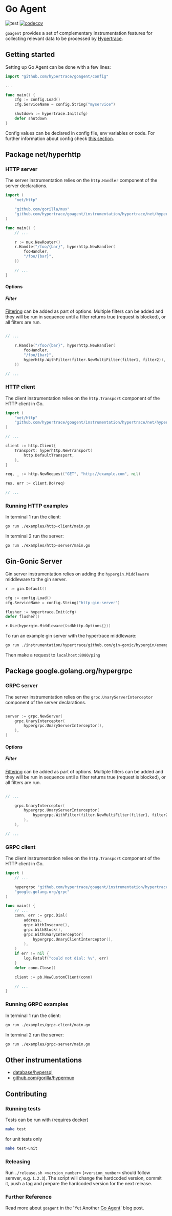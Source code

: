 # Go Agent

![test](https://github.com/hypertrace/goagent/workflows/test/badge.svg)
[![codecov](https://codecov.io/gh/hypertrace/goagent/branch/master/graph/badge.svg)](https://codecov.io/gh/hypertrace/goagent)

`goagent` provides a set of complementary instrumentation features for collecting relevant data to be processed by [Hypertrace](https://hypertrace.org).

## Getting started

Setting up Go Agent can be done with a few lines:

```go
import "github.com/hypertrace/goagent/config"

...

func main() {
    cfg := config.Load()
    cfg.ServiceName = config.String("myservice")

    shutdown := hypertrace.Init(cfg)
    defer shutdown
}
```

Config values can be declared in config file, env variables or code. For further information about config check [this section](config/README.md).

## Package net/hyperhttp

### HTTP server

The server instrumentation relies on the `http.Handler` component of the server declarations.

```go
import (
    "net/http"

    "github.com/gorilla/mux"
    "github.com/hypertrace/goagent/instrumentation/hypertrace/net/hyperhttp"
)

func main() {
    // ...

    r := mux.NewRouter()
    r.Handle("/foo/{bar}", hyperhttp.NewHandler(
        fooHandler,
        "/foo/{bar}",
    ))

    // ...
}
```

#### Options

##### Filter
[Filtering](sdk/filter/README.md) can be added as part of options. Multiple filters can be added and they will be run in sequence until a filter returns true (request is blocked), or all filters are run.

```go

// ...

    r.Handle("/foo/{bar}", hyperhttp.NewHandler(
        fooHandler,
        "/foo/{bar}",
        hyperhttp.WithFilter(filter.NewMultiFilter(filter1, filter2)),
    ))

// ...

````

### HTTP client

The client instrumentation relies on the `http.Transport` component of the HTTP client in Go.

```go
import (
    "net/http"
    "github.com/hypertrace/goagent/instrumentation/hypertrace/net/hyperhttp"
)

// ...

client := http.Client{
    Transport: hyperhttp.NewTransport(
        http.DefaultTransport,
    ),
}

req, _ := http.NewRequest("GET", "http://example.com", nil)

res, err := client.Do(req)

// ...
```

### Running HTTP examples

In terminal 1 run the client:

```bash
go run ./examples/http-client/main.go
```

In terminal 2 run the server:

```bash
go run ./examples/http-server/main.go
```


## Gin-Gonic Server
Gin server instrumentation relies on adding the `hypergin.Middleware` middleware to the gin server. 
```go
r := gin.Default()

cfg := config.Load()
cfg.ServiceName = config.String("http-gin-server")

flusher := hypertrace.Init(cfg)
defer flusher()

r.Use(hypergin.Middleware(&sdkhttp.Options{}))
```

To run an example gin server with the hypertrace middleware: 
```bash
go run ./instrumentation/hypertrace/github.com/gin-gonic/hypergin/examples/main.go
```

Then make a request to `localhost:8080/ping`

## Package google.golang.org/hypergrpc

### GRPC server

The server instrumentation relies on the `grpc.UnaryServerInterceptor` component of the server declarations.

```go

server := grpc.NewServer(
    grpc.UnaryInterceptor(
        hypergrpc.UnaryServerInterceptor(),
    ),
)
```

#### Options

##### Filter
[Filtering](sdk/filter/README.md) can be added as part of options. Multiple filters can be added and they will be run in sequence until a filter returns true (request is blocked), or all filters are run.

```go

// ...

    grpc.UnaryInterceptor(
        hypergrpc.UnaryServerInterceptor(
            hypergrpc.WithFilter(filter.NewMultiFilter(filter1, filter2))
        ),
    ),

// ...

````

### GRPC client

The client instrumentation relies on the `http.Transport` component of the HTTP client in Go.

```go
import (
    // ...

    hypergrpc "github.com/hypertrace/goagent/instrumentation/hypertrace/google.golang.org/hypergrpc"
    "google.golang.org/grpc"
)

func main() {
    // ...
    conn, err := grpc.Dial(
        address,
        grpc.WithInsecure(),
        grpc.WithBlock(),
        grpc.WithUnaryInterceptor(
            hypergrpc.UnaryClientInterceptor(),
        ),
    )
    if err != nil {
        log.Fatalf("could not dial: %v", err)
    }
    defer conn.Close()

    client := pb.NewCustomClient(conn)

    // ...
}
```

### Running GRPC examples

In terminal 1 run the client:

```bash
go run ./examples/grpc-client/main.go
```

In terminal 2 run the server:

```bash
go run ./examples/grpc-server/main.go
```

## Other instrumentations

- [database/hypersql](instrumentation/hypertrace/database/hypersql)
- [github.com/gorilla/hypermux](instrumentation/hypertrace/github.com/gorilla/hypermux)

## Contributing

### Running tests

Tests can be run with (requires docker)

```bash
make test
```

for unit tests only

```bash
make test-unit
```

### Releasing

Run `./release.sh <version_number>` (`<version_number>` should follow semver, e.g. `1.2.3`). The script will change the hardcoded version, commit it, push a tag and prepare the hardcoded version for the next release.

### Further Reference

Read more about `goagent` in the 'Yet Another [Go Agent](https://blog.hypertrace.org/blog/yet-another-go-agent/)' blog post. 
